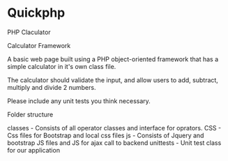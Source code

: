# Quickphp
PHP Claculator


Calculator Framework


A basic web page built using a PHP object-oriented framework that has a simple calculator in it's own class file. 

The calculator should validate the input, and allow users to add, subtract, multiply and divide 2 numbers. 

Please include any unit tests you think necessary.


Folder structure

classes - Consists of all operator classes and interface for oprators.
CSS - Css files for Bootstrap and local css files
js - Consists of Jquery and bootstrap JS files and JS for ajax call to backend
unittests - Unit test class for our application
